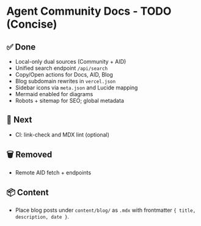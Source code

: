 # Agent Community Docs - TODO (Concise)

## ✅ Done
- Local-only dual sources (Community + AID)
- Unified search endpoint `/api/search`
- Copy/Open actions for Docs, AID, Blog
- Blog subdomain rewrites in `vercel.json`
- Sidebar icons via `meta.json` and Lucide mapping
- Mermaid enabled for diagrams
- Robots + sitemap for SEO; global metadata

## 🚧 Next
- CI: link-check and MDX lint (optional)

## 🗑️ Removed
- Remote AID fetch + endpoints

## 📦 Content
- Place blog posts under `content/blog/` as `.mdx` with frontmatter `{ title, description, date }`.